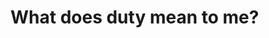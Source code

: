 # What does duty mean to me?

<!-- #p1 -->

<!-- {BearID:4520A265-7180-47F7-866C-073805C4696D-11360-00000BF58C508201} -->
